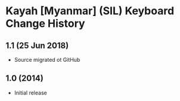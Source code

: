 # Kayah [Myanmar] (SIL) Keyboard Change History

## 1.1 (25 Jun 2018)
* Source migrated ot GitHub

## 1.0 (2014)
* Initial release
